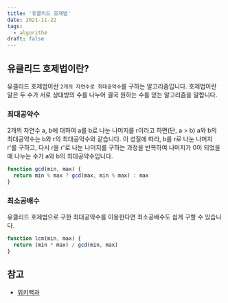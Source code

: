 ```yaml
---
title: '유클리드 호제법'
date: 2021-11-22
tags:
  - algorithm
draft: false
---
```


## 유클리드 호제법이란?

유클리드 호제법이란 `2개의 자연수로 최대공약수`를 구하는 알고리즘입니다. 호제법이란 말은 두 수가 서로 상대방의 수를 나누어 결국 원하는 수를 얻는 알고리즘을 말합니다.

### 최대공약수

2개의 자연수 a, b에 대하여 a를 b로 나눈 나머지를 r이라고 하면(단, a > b) a와 b의 최대공약수는 b와 r의 최대공약수와 같습니다. 이 성질에 따라, b를 r로 나눈 나머지 r'를 구하고, 다시 r을 r'로 나눈 나머지를 구하는 과정을 반복하여 나머지가 0이 되었을 때 나누는 수가 a와 b의 최대공약수입니다.

```jsx
function gcd(min, max) {
  return min % max ? gcd(max, min % max) : max
}
```

### 최소공배수

유클리드 호제법으로 구한 최대공약수를 이용한다면 최소공배수도 쉽게 구할 수 있습니다.

```jsx
function lcm(min, max) {
  return (min * max) / gcd(min, max)
}
```

## 참고

- [위키백과](https://ko.wikipedia.org/wiki/%EC%9C%A0%ED%81%B4%EB%A6%AC%EB%93%9C_%ED%98%B8%EC%A0%9C%EB%B2%95)
